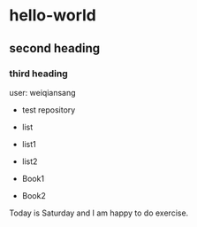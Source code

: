 # hello-world
## second heading
### third heading
user: weiqiansang

* test repository
* list
* list1
* list2

* Book1
* Book2

Today is Saturday and I am happy to do exercise.
